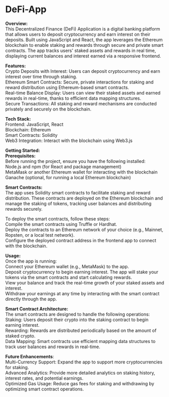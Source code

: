 # DeFi-App

**Overview:**  <br />
This Decentralized Finance (DeFi) Application is a digital banking platform that allows users to deposit cryptocurrency and earn interest on their deposits. Built using JavaScript and React, the app leverages the Ethereum blockchain to enable staking and rewards through secure and private smart contracts. The app tracks users' staked assets and rewards in real time, displaying current balances and interest earned via a responsive frontend.

**Features:** <br />
Crypto Deposits with Interest: Users can deposit cryptocurrency and earn interest over time through staking. <br />
Ethereum Smart Contracts: Secure, private interactions for staking and reward distribution using Ethereum-based smart contracts.  <br />
Real-time Balance Display: Users can view their staked assets and earned rewards in real-time, thanks to efficient data mapping structures.  <br />
Secure Transactions: All staking and reward mechanisms are conducted privately and securely on the blockchain.  <br />

**Tech Stack:**  <br />
Frontend: JavaScript, React  <br />
Blockchain: Ethereum  <br />
Smart Contracts: Solidity  <br />
Web3 Integration: Interact with the blockchain using Web3.js  <br />

**Getting Started:  <br />
Prerequisites:**  <br />
Before running the project, ensure you have the following installed:  <br />
Node.js and npm (for React and package management)  <br />
MetaMask or another Ethereum wallet for interacting with the blockchain  <br />
Ganache (optional, for running a local Ethereum blockchain)  <br />

**Smart Contracts:**  <br />
The app uses Solidity smart contracts to facilitate staking and reward distribution. These contracts are deployed on the Ethereum blockchain and manage the staking of tokens, tracking user balances and distributing rewards securely.

To deploy the smart contracts, follow these steps:  <br />
Compile the smart contracts using Truffle or Hardhat.  <br />
Deploy the contracts to an Ethereum network of your choice (e.g., Mainnet, Ropsten, or a local test network).  <br />
Configure the deployed contract address in the frontend app to connect with the blockchain.  <br />

**Usage:**  <br />
Once the app is running:  <br />
Connect your Ethereum wallet (e.g., MetaMask) to the app.  <br />
Deposit cryptocurrency to begin earning interest. The app will stake your tokens via the smart contracts and start calculating rewards.  <br />
View your balance and track the real-time growth of your staked assets and interest.  <br />
Withdraw your earnings at any time by interacting with the smart contract directly through the app.  <br />

**Smart Contract Architecture:**  <br />
The smart contracts are designed to handle the following operations:  <br />
Staking: Users deposit their crypto into the staking contract to begin earning interest.  <br />
Rewarding: Rewards are distributed periodically based on the amount of staked crypto.  <br />
Data Mapping: Smart contracts use efficient mapping data structures to track user balances and rewards in real-time. <br />

**Future Enhancements**:  <br />
Multi-Currency Support: Expand the app to support more cryptocurrencies for staking.  <br />
Advanced Analytics: Provide more detailed analytics on staking history, interest rates, and potential earnings.  <br />
Optimized Gas Usage: Reduce gas fees for staking and withdrawing by optimizing smart contract operations.  <br />
